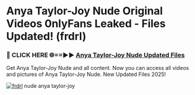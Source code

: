 # Anya Taylor-Joy Nude Original Videos 0nlyFans Leaked - Files Updated! (frdrl)

<h3>🔴 CLICK HERE 🌐==►► <a href="https://tinyurl.com/5h6xmrr3" rel="nofollow">Anya Taylor-Joy Nude Updated Files</a></h3>

Get Anya Taylor-Joy Nude and all content. Now you can access all videos and pictures of Anya Taylor-Joy Nude. New Updated Files 2025!

[![frdrl](https://i.imgur.com/KVD873Z.gif)](https://tinyurl.com/5h6xmrr3)
nude anya taylor-joy